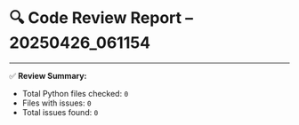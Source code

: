 # 🔍 Code Review Report – 20250426_061154

---

✅ **Review Summary:**
- Total Python files checked: `0`
- Files with issues: `0`
- Total issues found: `0`
